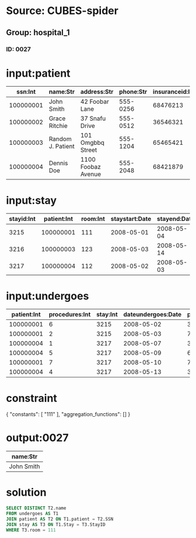# Source: CUBES-spider
## Group: hospital_1
### ID: 0027

# input:patient

| ssn:Int | name:Str | address:Str | phone:Str | insuranceid:Int | pcp:Int |
|---|---|---|---|---|---|
| 100000001 | John Smith | 42 Foobar Lane | 555-0256 | 68476213 | 1 |
| 100000002 | Grace Ritchie | 37 Snafu Drive | 555-0512 | 36546321 | 2 |
| 100000003 | Random J. Patient | 101 Omgbbq Street | 555-1204 | 65465421 | 2 |
| 100000004 | Dennis Doe | 1100 Foobaz Avenue | 555-2048 | 68421879 | 3 |

# input:stay

| stayid:Int | patient:Int | room:Int | staystart:Date | stayend:Date |
|---|---|---|---|---|
| 3215 | 100000001 | 111 | 2008-05-01 | 2008-05-04 |
| 3216 | 100000003 | 123 | 2008-05-03 | 2008-05-14 |
| 3217 | 100000004 | 112 | 2008-05-02 | 2008-05-03 |

# input:undergoes

| patient:Int | procedures:Int | stay:Int | dateundergoes:Date | physician:Int | assistingnurse:Int |
|---|---|---|---|---|---|
| 100000001 | 6 | 3215 | 2008-05-02 | 3 | 101 |
| 100000001 | 2 | 3215 | 2008-05-03 | 7 | 101 |
| 100000004 | 1 | 3217 | 2008-05-07 | 3 | 102 |
| 100000004 | 5 | 3217 | 2008-05-09 | 6 | 105 |
| 100000001 | 7 | 3217 | 2008-05-10 | 7 | 101 |
| 100000004 | 4 | 3217 | 2008-05-13 | 3 | 103 |

# constraint

{
  "constants": [
    "111"
  ],
  "aggregation_functions": []
}

# output:0027

| name:Str |
|---|
| John Smith |

# solution

```sql
SELECT DISTINCT T2.name
FROM undergoes AS T1
JOIN patient AS T2 ON T1.patient = T2.SSN
JOIN stay AS T3 ON T1.Stay = T3.StayID
WHERE T3.room = 111
```
